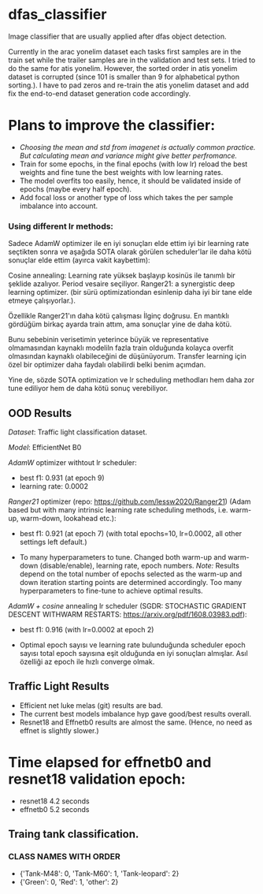 # dfas_classifier

Image classifier that are usually applied after dfas object detection.

Currently in the arac yonelim dataset each tasks first samples are in the train set while the trailer samples are in the validation and test sets. 
I tried to do the same for atis yonelim. However, the sorted order in atis yonelim dataset is corrupted (since 101 is smaller than 9 for alphabetical python sorting.). I have to pad zeros and re-train the atis yonelim dataset and add fix the end-to-end dataset generation code accordingly.

# Plans to improve the classifier:

- *Choosing the mean and std from imagenet is actually common practice. But calculating mean and variance might give better perfromance.*
- Train for some epochs, in the final epochs (with low lr) reload the best weights and fine tune the best weights with low learning rates.
- The model overfits too easily, hence, it should be validated inside of epochs (maybe every half epoch).
- Add focal loss or another type of loss which takes the per sample imbalance into account.

### Using different lr methods:
Sadece AdamW optimizer ile en iyi sonuçları elde ettim iyi bir learning rate seçtikten sonra ve aşağıda SOTA olarak görülen scheduler'lar ile daha kötü sonuçlar elde ettim (ayırca vakit kaybettim):

Cosine annealing: Learning rate yüksek başlayıp kosinüs ile tanımlı bir şeklide azalıyor. Period vesaire seçiliyor.
Ranger21: a synergistic deep learning optimizer. (bir sürü optimizationdan esinlenip daha iyi bir tane elde etmeye çalışıyorlar.).

Özellikle Ranger21'ın daha kötü çalışması İlginç doğrusu. En mantıklı gördüğüm birkaç ayarda train attım, ama sonuçlar yine de daha kötü.

Bunu sebebinin verisetimin yeterince büyük ve representative olmamasından kaynaklı modeliln fazla train olduğunda kolayca overfit olmasından kaynaklı olabileceğini de düşünüyorum. Transfer learning için özel bir optimizer daha faydalı olabilirdi belki benim açımdan.

Yine de, sözde SOTA optimization ve lr scheduling methodları hem daha zor tune ediliyor hem de daha kötü sonuç verebiliyor.


## OOD Results
*Dataset*: Traffic light classification dataset.

*Model*: EfficientNet B0

*AdamW* optimizer withtout lr scheduler:
- best f1: 0.931 (at epoch 9)
- learning rate: 0.0002

*Ranger21* optimizer (repo: https://github.com/lessw2020/Ranger21) (Adam based but with many intrinsic learning rate scheduling methods, i.e. warm-up, warm-down, lookahead etc.):
- best f1: 0.921 (at epoch 7) (with total epochs=10, lr=0.0002, all other settings left default.)
* To many hyperparameters to tune. Changed both warm-up and warm-down (disable/enable), learning rate, epoch numbers.
*Note:* Results depend on the total number of epochs selected as the warm-up and down iteration starting points are determined accordingly. Too many hyperparameters to fine-tune to achieve optimal results.

*AdamW + cosine* annealing lr scheduler (SGDR: STOCHASTIC GRADIENT DESCENT WITHWARM RESTARTS: https://arxiv.org/pdf/1608.03983.pdf):
- best f1: 0.916 (with lr=0.0002 at epoch 2)
* Optimal epoch sayısı ve learning rate bulunduğunda scheduler epoch sayısı total epoch sayısına eşit olduğunda en iyi sonuçları almışlar. Asıl özelliği az epoch ile hızlı converge olmak.


## Traffic Light Results
- Efficient net luke melas (git) results are bad. 
- The current best models imbalance hyp gave good/best results overall. 
- Resnet18 and Effnetb0 results are almost the same. (Hence, no need as effnet is slightly slower.)


# Time elapsed for effnetb0 and resnet18 validation epoch:

* resnet18 4.2 seconds
* effnetb0 5.2 seconds

## Traing tank classification.


### CLASS NAMES WITH ORDER
- {'Tank-M48': 0, 'Tank-M60': 1, 'Tank-leopard': 2}
- {'Green': 0, 'Red': 1, 'other': 2}


